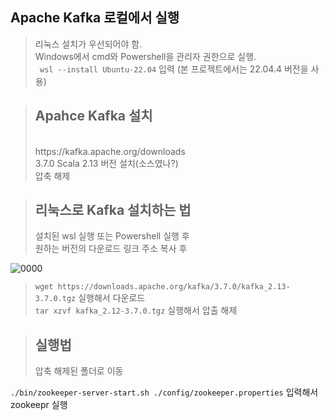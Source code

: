 Apache Kafka 로컬에서 실행
---------------------------------------------------
> 리눅스 설치가 우선되어야 함.</br>
> Windows에서 cmd와 Powershell을 관리자 권한으로 실행.</br>
>` wsl --install Ubuntu-22.04` 입력 (본 프로젝트에서는 22.04.4 버전을 사용)</br>


><h2>Apahce Kafka 설치</h2></br>
>https://kafka.apache.org/downloads</br>
>3.7.0 Scala 2.13 버전 설치(소스였나?)</br>
>압축 해제</br>

><h2>리눅스로 Kafka 설치하는 법</h2>
>설치된 wsl 실행 또는 Powershell 실행 후</br>
>원하는 버전의 다운로드 링크 주소 복사 후</br>
![0000](https://github.com/user-attachments/assets/0324ad39-7ce8-48d2-8bfb-1154f39c133c)</br>
> `wget https://downloads.apache.org/kafka/3.7.0/kafka_2.13-3.7.0.tgz` 실행해서 다운로드</br>
> `tar xzvf kafka_2.12-3.7.0.tgz` 실행해서 압출 해제</br> 

><h2>실행법</h2>
>압축 해제된 폴더로 이동</br>
`./bin/zookeeper-server-start.sh ./config/zookeeper.properties` 입력해서 zookeepr 실행
